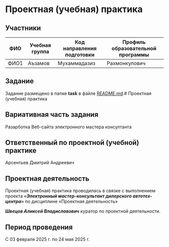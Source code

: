 # Проектная (учебная) практика


## Участники

| ФИО | Учебная группа | Код направления подготовки | Профиль образовательной программы |
|-|-|-|-|
| ФИО1 |Аъзамов|Мухаммадазиз|Рахмонкулович|
## Задание

Задание размещено в папке **task** в файле [README.md](task/README.md).# Проектная (учебная) практика

## Вариативная часть задания

Разарботка Веб-сайта электронного мастера консултанта 

## Ответственный по проектной (учебной) практике

Арсентьев Дмитрий Андреевич 

## Проектная деятельность

Проектная (учебная) практика проводилась в связке с выполнением проекта «***Электронный мастер-консультант дилерского автотех-центра***» по дисциплине «Проектная деятельность»

***Швецов Аликсей Владиславович*** куратор по проектной деятельности.

## Период проведения

С 03 февраля 2025 г. по 24 мая 2025 г.

